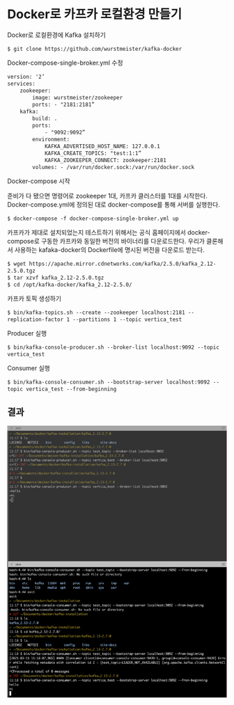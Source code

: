 # Docker로 카프카 로컬환경 만들기   

Docker로 로컬환경에 Kafka 설치하기

```
$ git clone https://github.com/wurstmeister/kafka-docker
```

Docker-compose-single-broker.yml 수정

```
version: '2’ 
services: 
    zookeeper: 
        image: wurstmeister/zookeeper 
        ports: - "2181:2181” 
    kafka: 
        build: . 
        ports: 
            - "9092:9092” 
        environment: 
            KAFKA_ADVERTISED_HOST_NAME: 127.0.0.1 
            KAFKA_CREATE_TOPICS: "test:1:1” 
            KAFKA_ZOOKEEPER_CONNECT: zookeeper:2181 
        volumes: - /var/run/docker.sock:/var/run/docker.sock
```

Docker-compose 시작

준비가 다 됐으면 명령어로 zookeeper 1대, 카프카 클러스터를 1대를 시작한다. Docker-compose.yml에 정의된 대로 docker-compose를 통해 서버를 실행한다.

```
$ docker-compose -f docker-compose-single-broker.yml up
```

카프카가 제대로 설치되었는지 테스트하기 위해서는 공식 홈페이지에서 docker-compose로 구동한 카프카와 동일한 버전의 바이너리를 다운로드한다. 우리가 클론해서 사용하는 kafaka-docker의 Dockerfile에 명시된 버전을 다운로드 받는다. 
```
$ wget https://apache.mirror.cdnetworks.com/kafka/2.5.0/kafka_2.12-2.5.0.tgz 
$ tar xzvf kafka_2.12-2.5.0.tgz 
$ cd /opt/kafka-docker/kafka_2.12-2.5.0/
```

카프카 토픽 생성하기

```
$ bin/kafka-topics.sh --create --zookeeper localhost:2181 --replication-factor 1 --partitions 1 --topic vertica_test
```

Producer 실행

```
$ bin/kafka-console-producer.sh --broker-list localhost:9092 --topic vertica_test
```


Consumer 실행

```
$ bin/kafka-console-consumer.sh --bootstrap-server localhost:9092 --topic vertica_test --from-beginning
```

결과
---
![docker-kafka](img/docker-kafka.png)